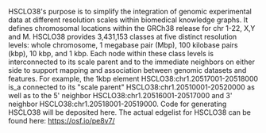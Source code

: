 HSCLO38's purpose is to simplify the integration of genomic experimental data at different resolution scales within biomedical knowledge graphs. It defines chromosomal locations within the GRCh38 release for chr 1-22, X,Y and M. HSCLO38 provides 3,431,153 classes at five distinct resolution levels: whole chromosome, 1 megabase pair (Mbp), 100 kilobase pairs (kbp), 10 kbp, and 1 kbp. Each node within these class levels is interconnected to its scale parent and to the immediate neighbors on either side to support mapping and association between genomic datasets and features. For example, the 1kbp element HSCLO38:chr1.20517001-20518000 is_a connected to its "scale parent" HSCLO38:chr1.20510001-20520000 as well as to the 5' neighbor HSCLO38:chr1.20516001-20517000 and 3' neighbor HSCLO38:chr1.20518001-20519000. Code for generating HSCLO38 will be deposited here. The actual edgelist for HSCLO38 can be found here: https://osf.io/pe8v7/
